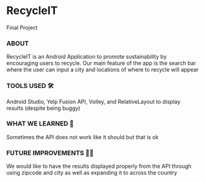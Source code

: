 # RecycleIT
Final Project 

### ABOUT 
RecycleIT is an Android Application to promote sustainability by encouraging users to recycle. 
Our main feature of the app is the search bar where the user can input a city and locations of where to recycle will appear

### TOOLS USED 🛠️
Android Studio, Yelp Fusion API, Volley, and RelativeLayout to display results (despite being buggy)

### WHAT WE LEARNED 🧠
Sometimes the API does not work like it should but that is ok

### FUTURE IMPROVEMENTS 👩‍💻
We would like to have the results displayed properly from the API through using zipcode and city as well as expanding it to across the country
